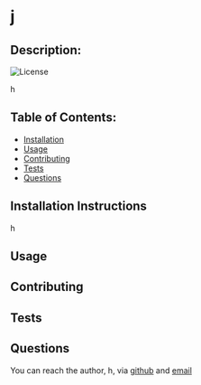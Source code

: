 # j
## Description:  
![License](https://img.shields.io/badge/license-Apache-brightgreen)

h

    
## Table of Contents:
* [Installation](#installation-instructions)
* [Usage](#usage)
* [Contributing](#contributing)
* [Tests](#tests)
* [Questions](#questions)

## Installation Instructions
h

## Usage

## Contributing

## Tests

## Questions
You can reach the author, h,  via [github](http://github.com/h) and [email](mailto:h)

